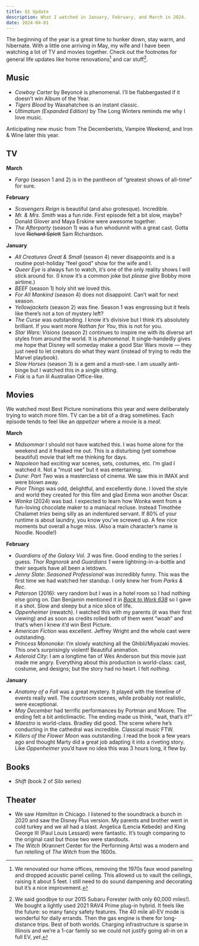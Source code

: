```yaml
---
title: Q1 Update
description: What I watched in January, February, and March in 2024.
date: 2024-04-01
---
```

The beginning of the year is a great time to hunker down, stay warm, and hibernate. With a little one arriving in May, my wife and I have been watching a lot of TV and movies together. Check out the footnotes for general life updates like home renovations[^1] and car stuff[^2].

## Music
- _Cowboy Carter_ by Beyoncé is phenomenal. I’ll be flabbergasted if it doesn’t win Album of the Year.
- _Tigers Blood_ by Waxahatchee is an instant classic.
- _Ultimatum (Expanded Edition)_ by The Long Winters reminds me why I love music.

Anticipating new music from The Decemberists, Vampire Weekend, and Iron & Wine later this year.

## TV
**March**
- _Fargo_ (season 1 and 2) is in the pantheon of “greatest shows of all-time” for sure.

**February**
- _Scavengers Reign_ is beautiful (and also grotesque). Incredible.
- _Mr. & Mrs. Smith_ was a fun ride. First episode felt a bit slow, maybe? Donald Glover and Maya Erskine were awesome together.
- _The Afterparty_ (season 1) was a fun whodunnit with a great cast. Gotta love ~~Richard Splett~~ Sam Richardson.

**January**
- _All Creatures Great & Small_ (season 4) never disappoints and is a routine post-holiday “feel good” show for the wife and I.
- _Queer Eye_ is always fun to watch, it’s one of the only reality shows I will stick around for. (I know it’s a common joke but _please_ give Bobby more airtime.)
- _BEEF_ (season 1) holy shit we loved this.
- _For All Mankind_ (season 4) does not disappoint. Can’t wait for next season.
- _Yellowjackets_ (season 2) was fine. Season 1 was engrossing but it feels like there’s not a ton of mystery left?
- _The Curse_ was outstanding. I know it’s divisive but I think it’s absolutely brilliant. If you want more _Nathan for You_, this is not for you.
- _Star Wars: Visions_ (season 2) continues to inspire me with its diverse art styles from around the world. It is _phenomenal_. It single-handedly gives me hope that Disney will someday make a good Star Wars movie — they just need to let creators do what they want (instead of trying to redo the Marvel playbook).
- _Slow Horses_ (season 3) is a gem and a must-see. I am usually anti-binge but I watched this in a single sitting.
- _Fisk_ is a fun lil Australian Office-like.

## Movies
We watched most Best Picture nominations this year and were deliberately trying to watch more film. TV can be a bit of a drag sometimes. Each episode tends to feel like an _appetizer_ where a movie is a _meal_.

**March**
- _Midsommar_ I should not have watched this. I was home alone for the weekend and it freaked me out. This is a disturbing (yet somehow beautiful) movie that left me thinking for days.
- _Napoleon_ had exciting war scenes, sets, costumes, etc. I’m glad I watched it. Not a “must see” but it was entertaining.
- _Dune: Part Two_ was a masterclass of cinema. We saw this in IMAX and were blown away.
- _Poor Things_ was odd, delightful, and excellently done. I loved the style and world they created for this film and glad Emma won another Oscar.
- _Wonka_ (2024) was bad. I expected to learn how Wonka went from a fun-loving chocolate maker to a maniacal recluse. Instead Timothée Chalamet _tries_ being silly as an indentured servant. If 80% of your runtime is about laundry, you know you’ve screwed up. A few nice moments but overall a huge miss. (Also a main character’s name is Noodle. Noodle!)

**February**
- _Guardians of the Galaxy Vol. 3_ was fine. Good ending to the series I guess. _Thor Ragnorok_ and _Guardians 1_ were lightning-in-a-bottle and their sequels have all been a letdown.
- _Jenny Slate: Seasoned Professional_ was incredibly funny. This was the first time we had watched her standup. I only knew her from _Parks & Rec_.
- _Paterson_ (2016): very random but I was in a hotel room so I had nothing else going on. Dan Benjamin mentioned it in [_Back to Work 638_](https://www.backtowork.limo/638) so I gave it a shot. Slow and sleepy but a nice slice of life.
- _Oppenheimer_ (rewatch). I watched this with my parents (it was their first viewing) and as soon as credits rolled both of them went “woah” and that’s when I knew it’d win Best Picture.
- _American Fiction_ was excellent. Jeffrey Wright and the whole cast were outstanding.
- _Princess Mononoke_: I’m slowly watching all the Ghibli/Miyazaki movies. This one’s surprisingly violent! Beautiful animation.
- _Asteroid City_: I am a longtime fan of Wes Anderson but this movie just made me angry. Everything about this production is world-class: cast, costume, and designs; but the story had no heart. I felt _nothing_.

**January**
- _Anatomy of a Fall_ was a great mystery. It played with the timeline of events really well. The courtroom scenes, while probably not realistic, were exceptional.
- _May December_ had terrific performances by Portman and Moore. The ending felt a bit anticlimactic. The ending made us think, “wait, that’s it?”
- _Maestro_ is world-class. Bradley did good. The scene where he’s conducting in the cathedral was incredible. Classical music FTW.
- _Killers of the Flower Moon_ was outstanding. I read the book a few years ago and thought Marty did a great job adapting it into a riveting story. Like _Oppenheimer_ you’d have no idea this was 3 hours long, it flew by.

## Books
- _Shift_ (book 2 of _Silo_ series)

## Theater
- We saw _Hamilton_ in Chicago. I listened to the soundtrack a bunch in 2020 and saw the Disney Plus version. My parents and brother went in cold turkey and we all had a blast. Angelica (Lencia Kebede) and King George III (Paul Louis Lessard) were fantastic. It’s tough comparing to the original cast but those two were standouts.
- _The Witch_ (Krannert Center for the Performing Arts) was a modern and fun retelling of _The Witch_ from the 1600s.

[^1]: We renovated our home offices, removing the 1970s faux wood paneling and dropped acoustic panel ceiling. This allowed us to vault the ceilings, raising it about 5 feet. I still need to do sound dampening and decorating but it’s a nice improvement.

[^2]: We said goodbye to our 2015 Subaru Forester (with only 60,000 miles!). We bought a lightly used 2021 RAV4 Prime plug-in hybrid. It feels like the future: so many fancy safety features. The 40 mile all-EV mode is wonderful for daily errands. Then the gas engine is there for long-distance trips. Best of both worlds. Charging infrastructure is sparse in Illinois and we’re a 1-car family so we could not justify going all-in on a full EV, _yet_.
